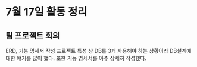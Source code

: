 # 7월 17일 활동 정리


## 팀 프로젝트 회의
ERD, 기능 명세서 작성
프로젝트 특성 상 DB를 3개 사용해야 하는 상황이라 DB설계에 대한 얘기를 많이 했다.
또한 기능 명세서를 아주 상세히 작성했다.